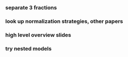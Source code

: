### separate 3 fractions

### look up normalization strategies, other papers

### high level overview slides

### try nested models


